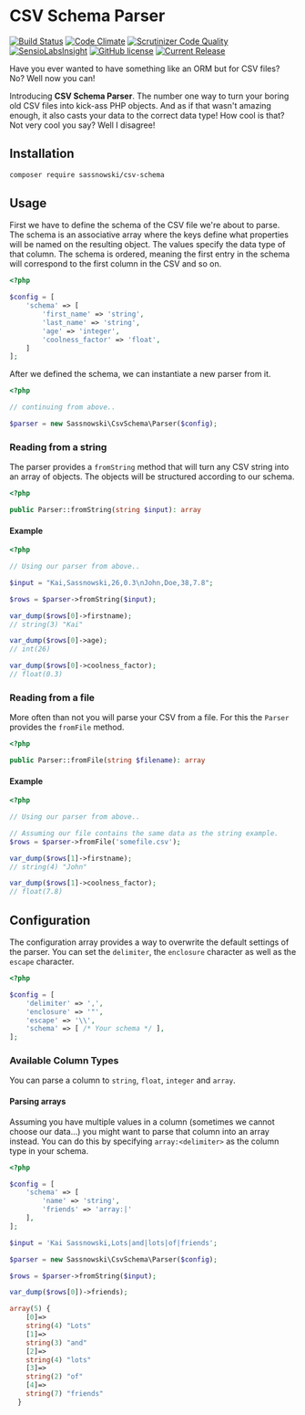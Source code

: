 # CSV Schema Parser

[![Build Status](https://travis-ci.org/ksassnowski/csv-schema.svg?branch=master)](https://travis-ci.org/ksassnowski/csv-schema)
[![Code Climate](https://codeclimate.com/github/ksassnowski/csv-schema/badges/gpa.svg)](https://codeclimate.com/github/ksassnowski/csv-schema)
[![Scrutinizer Code Quality](https://scrutinizer-ci.com/g/ksassnowski/csv-schema/badges/quality-score.png?b=master)](https://scrutinizer-ci.com/g/ksassnowski/csv-schema/?branch=master)
[![SensioLabsInsight](https://insight.sensiolabs.com/projects/efc81c31-f930-4d96-8c90-6104d500788a/mini.png)](https://insight.sensiolabs.com/projects/efc81c31-f930-4d96-8c90-6104d500788a)
[![GitHub license](https://img.shields.io/badge/license-MIT-blue.svg)](https://raw.githubusercontent.com/ksassnowski/csv-schema/master/LICENSE.md)
[![Current Release](https://img.shields.io/badge/packagist-0.2.0-blue.svg)](https://img.shields.io/badge/release-0.2.0-blue.svg)

Have you ever wanted to have something like an ORM but for CSV files? No? Well now you can!

Introducing **CSV Schema Parser**. The number one way to turn your boring old CSV files into kick-ass PHP objects.
And as if that wasn't amazing enough, it also casts your data to the correct data type! How cool is that? Not very cool you say? Well I disagree!

## Installation

```bash
composer require sassnowski/csv-schema
```

## Usage

First we have to define the schema of the CSV file we're about to parse. The schema is an associative array where the keys
define what properties will be named on the resulting object. The values specify the data type of that column.
The schema is ordered, meaning the first entry in the schema will correspond to the first column in the CSV and so on.

```php
<?php

$config = [
    'schema' => [
        'first_name' => 'string',
        'last_name' => 'string',
        'age' => 'integer',
        'coolness_factor' => 'float',
    ]
];
```

After we defined the schema, we can instantiate a new parser from it.

```php
<?php

// continuing from above..

$parser = new Sassnowski\CsvSchema\Parser($config);
```

### Reading from a string

The parser provides a `fromString` method that will turn any CSV string into an array of objects. The objects will be structured according to our schema.

```php
<?php

public Parser::fromString(string $input): array
```

#### Example

```php
<?php

// Using our parser from above..

$input = "Kai,Sassnowski,26,0.3\nJohn,Doe,38,7.8";

$rows = $parser->fromString($input);

var_dump($rows[0]->firstname);
// string(3) "Kai"

var_dump($rows[0]->age);
// int(26)

var_dump($rows[0]->coolness_factor);
// float(0.3)
```

### Reading from a file

More often than not you will parse your CSV from a file. For this the `Parser` provides the `fromFile` method.

```php
<?php

public Parser::fromFile(string $filename): array
```

#### Example

```php
<?php

// Using our parser from above..

// Assuming our file contains the same data as the string example.
$rows = $parser->fromFile('somefile.csv');

var_dump($rows[1]->firstname);
// string(4) "John"

var_dump($rows[1]->coolness_factor);
// float(7.8)
```

## Configuration

The configuration array provides a way to overwrite the default settings of the parser. You can set the `delimiter`, the `enclosure` character as well as the `escape` character.

```php
<?php

$config = [
    'delimiter' => ',',
    'enclosure' => '"',
    'escape' => '\\',
    'schema' => [ /* Your schema */ ],
];
```

### Available Column Types

You can parse a column to `string`, `float`, `integer` and `array`.

#### Parsing arrays

Assuming you have multiple values in a column (sometimes we cannot choose our data...) you might want to parse that column into an array instead.
You can do this by specifying `array:<delimiter>` as the column type in your schema.

```php
<?php

$config = [
    'schema' => [
        'name' => 'string',
        'friends' => 'array:|'
    ],
];

$input = 'Kai Sassnowski,Lots|and|lots|of|friends';

$parser = new Sassnowski\CsvSchema\Parser($config);

$rows = $parser->fromString($input);

var_dump($rows[0])->friends);

array(5) {
    [0]=>
    string(4) "Lots"
    [1]=>
    string(3) "and"
    [2]=>
    string(4) "lots"
    [3]=>
    string(2) "of"
    [4]=>
    string(7) "friends"
  }
```
